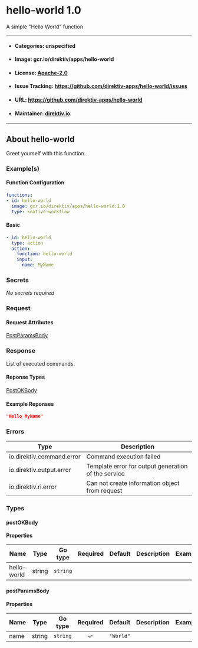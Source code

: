 
# hello-world 1.0

A simple "Hello World" function

---
- #### Categories: unspecified
- #### Image: gcr.io/direktiv/apps/hello-world 
- #### License: [Apache-2.0](https://www.apache.org/licenses/LICENSE-2.0)
- #### Issue Tracking: https://github.com/direktiv-apps/hello-world/issues
- #### URL: https://github.com/direktiv-apps/hello-world
- #### Maintainer: [direktiv.io](https://www.direktiv.io) 
---

## About hello-world

Greet yourself with this function.

### Example(s)
  #### Function Configuration
```yaml
functions:
- id: hello-world
  image: gcr.io/direktiv/apps/hello-world:1.0
  type: knative-workflow
```
   #### Basic
```yaml
- id: hello-world
  type: action
  action:
    function: hello-world
    input: 
      name: MyName
```

   ### Secrets


*No secrets required*







### Request



#### Request Attributes
[PostParamsBody](#post-params-body)

### Response
  List of executed commands.
#### Reponse Types
    
  

[PostOKBody](#post-o-k-body)
#### Example Reponses
    
```json
"Hello MyName"
```

### Errors
| Type | Description
|------|---------|
| io.direktiv.command.error | Command execution failed |
| io.direktiv.output.error | Template error for output generation of the service |
| io.direktiv.ri.error | Can not create information object from request |


### Types
#### <span id="post-o-k-body"></span> postOKBody

  



**Properties**

| Name | Type | Go type | Required | Default | Description | Example |
|------|------|---------|:--------:| ------- |-------------|---------|
| hello-world | string| `string` |  | |  |  |


#### <span id="post-params-body"></span> postParamsBody

  



**Properties**

| Name | Type | Go type | Required | Default | Description | Example |
|------|------|---------|:--------:| ------- |-------------|---------|
| name | string| `string` | ✓ | `"World"`|  |  |

 
